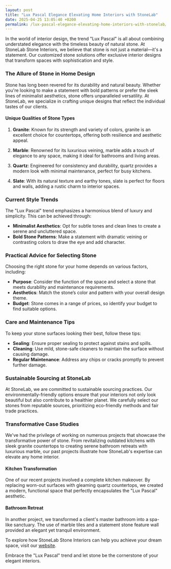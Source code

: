 ```yaml
---
layout: post
title: "Lux Pascal Elegance Elevating Home Interiors with StoneLab"
date: 2025-04-25 13:05:40 +0200
permalink: /lux-pascal-elegance-elevating-home-interiors-with-stonelab/
---
```



In the world of interior design, the trend "Lux Pascal" is all about combining understated elegance with the timeless beauty of natural stone. At StoneLab Stone Interiors, we believe that stone is not just a material—it's a statement. Our customized stone solutions offer exclusive interior designs that transform spaces with sophistication and style.

### The Allure of Stone in Home Design

Stone has long been revered for its durability and natural beauty. Whether you're looking to make a statement with bold patterns or prefer the sleek lines of minimalist aesthetics, stone offers unparalleled versatility. At StoneLab, we specialize in crafting unique designs that reflect the individual tastes of our clients.

#### Unique Qualities of Stone Types

1. **Granite**: Known for its strength and variety of colors, granite is an excellent choice for countertops, offering both resilience and aesthetic appeal.
   
2. **Marble**: Renowned for its luxurious veining, marble adds a touch of elegance to any space, making it ideal for bathrooms and living areas.
   
3. **Quartz**: Engineered for consistency and durability, quartz provides a modern look with minimal maintenance, perfect for busy kitchens.
   
4. **Slate**: With its natural texture and earthy tones, slate is perfect for floors and walls, adding a rustic charm to interior spaces.

### Current Style Trends

The "Lux Pascal" trend emphasizes a harmonious blend of luxury and simplicity. This can be achieved through:

- **Minimalist Aesthetics**: Opt for subtle tones and clean lines to create a serene and uncluttered space.
- **Bold Stone Patterns**: Make a statement with dramatic veining or contrasting colors to draw the eye and add character.

### Practical Advice for Selecting Stone

Choosing the right stone for your home depends on various factors, including:

- **Purpose**: Consider the function of the space and select a stone that meets durability and maintenance requirements.
- **Aesthetics**: Match the stone’s color and pattern with your overall design theme.
- **Budget**: Stone comes in a range of prices, so identify your budget to find suitable options.

### Care and Maintenance Tips

To keep your stone surfaces looking their best, follow these tips:

- **Sealing**: Ensure proper sealing to protect against stains and spills.
- **Cleaning**: Use mild, stone-safe cleaners to maintain the surface without causing damage.
- **Regular Maintenance**: Address any chips or cracks promptly to prevent further damage.

### Sustainable Sourcing at StoneLab

At StoneLab, we are committed to sustainable sourcing practices. Our environmentally-friendly options ensure that your interiors not only look beautiful but also contribute to a healthier planet. We carefully select our stones from reputable sources, prioritizing eco-friendly methods and fair trade practices.

### Transformative Case Studies

We've had the privilege of working on numerous projects that showcase the transformative power of stone. From revitalizing outdated kitchens with sleek granite countertops to creating serene bathroom retreats with luxurious marble, our past projects illustrate how StoneLab's expertise can elevate any home interior.

#### Kitchen Transformation

One of our recent projects involved a complete kitchen makeover. By replacing worn-out surfaces with gleaming quartz countertops, we created a modern, functional space that perfectly encapsulates the "Lux Pascal" aesthetic.

#### Bathroom Retreat

In another project, we transformed a client's master bathroom into a spa-like sanctuary. The use of marble tiles and a statement stone feature wall provided an elegant yet tranquil environment.

To explore how StoneLab Stone Interiors can help you achieve your dream space, visit our [website](https://stonelab.se).

Embrace the "Lux Pascal" trend and let stone be the cornerstone of your elegant interiors.